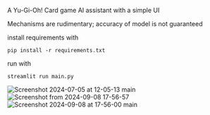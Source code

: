 A Yu-Gi-Oh! Card game AI assistant with a simple UI

Mechanisms are rudimentary; accuracy of model is not guaranteed

install requirements with
```
pip install -r requirements.txt
```
run with 
```
streamlit run main.py
```
![Screenshot 2024-07-05 at 12-05-13 main](https://github.com/kh-nguyen-le/llm-project/assets/5544666/ec4a9f08-daf4-4188-887c-43db162db40a)
![Screenshot from 2024-09-08 17-56-57](https://github.com/user-attachments/assets/00e2d544-a65f-4cde-9dcd-7e15ff426854)
![Screenshot 2024-09-08 at 17-56-00 main](https://github.com/user-attachments/assets/73a6e816-47f9-4131-802d-2e14de9e5d9d)
